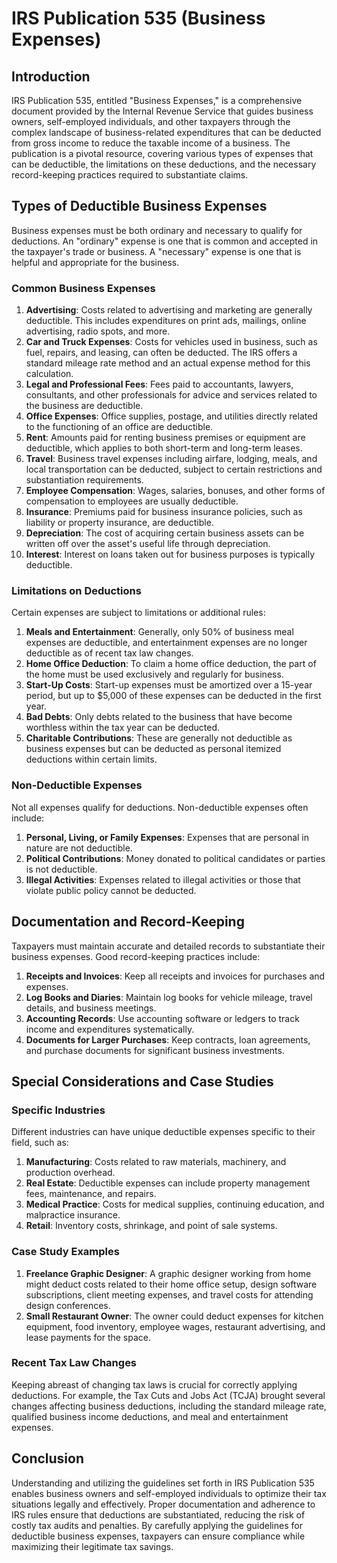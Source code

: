 # IRS Publication 535 (Business Expenses)

## Introduction
IRS Publication 535, entitled "Business Expenses," is a comprehensive document provided by the Internal Revenue Service that guides business owners, self-employed individuals, and other taxpayers through the complex landscape of business-related expenditures that can be deducted from gross income to reduce the taxable income of a business. The publication is a pivotal resource, covering various types of expenses that can be deductible, the limitations on these deductions, and the necessary record-keeping practices required to substantiate claims.

## Types of Deductible Business Expenses
Business expenses must be both ordinary and necessary to qualify for deductions. An "ordinary" expense is one that is common and accepted in the taxpayer's trade or business. A "necessary" expense is one that is helpful and appropriate for the business. 

### Common Business Expenses
1. **Advertising**: Costs related to advertising and marketing are generally deductible. This includes expenditures on print ads, mailings, online advertising, radio spots, and more.
2. **Car and Truck Expenses**: Costs for vehicles used in business, such as fuel, repairs, and leasing, can often be deducted. The IRS offers a standard mileage rate method and an actual expense method for this calculation.
3. **Legal and Professional Fees**: Fees paid to accountants, lawyers, consultants, and other professionals for advice and services related to the business are deductible.
4. **Office Expenses**: Office supplies, postage, and utilities directly related to the functioning of an office are deductible.
5. **Rent**: Amounts paid for renting business premises or equipment are deductible, which applies to both short-term and long-term leases.
6. **Travel**: Business travel expenses including airfare, lodging, meals, and local transportation can be deducted, subject to certain restrictions and substantiation requirements.
7. **Employee Compensation**: Wages, salaries, bonuses, and other forms of compensation to employees are usually deductible.
8. **Insurance**: Premiums paid for business insurance policies, such as liability or property insurance, are deductible.
9. **Depreciation**: The cost of acquiring certain business assets can be written off over the asset's useful life through depreciation.
10. **Interest**: Interest on loans taken out for business purposes is typically deductible.

### Limitations on Deductions
Certain expenses are subject to limitations or additional rules:
1. **Meals and Entertainment**: Generally, only 50% of business meal expenses are deductible, and entertainment expenses are no longer deductible as of recent tax law changes.
2. **Home Office Deduction**: To claim a home office deduction, the part of the home must be used exclusively and regularly for business.
3. **Start-Up Costs**: Start-up expenses must be amortized over a 15-year period, but up to $5,000 of these expenses can be deducted in the first year.
4. **Bad Debts**: Only debts related to the business that have become worthless within the tax year can be deducted.
5. **Charitable Contributions**: These are generally not deductible as business expenses but can be deducted as personal itemized deductions within certain limits.

### Non-Deductible Expenses
Not all expenses qualify for deductions. Non-deductible expenses often include:
1. **Personal, Living, or Family Expenses**: Expenses that are personal in nature are not deductible.
2. **Political Contributions**: Money donated to political candidates or parties is not deductible.
3. **Illegal Activities**: Expenses related to illegal activities or those that violate public policy cannot be deducted.

## Documentation and Record-Keeping
Taxpayers must maintain accurate and detailed records to substantiate their business expenses. Good record-keeping practices include:
1. **Receipts and Invoices**: Keep all receipts and invoices for purchases and expenses.
2. **Log Books and Diaries**: Maintain log books for vehicle mileage, travel details, and business meetings.
3. **Accounting Records**: Use accounting software or ledgers to track income and expenditures systematically.
4. **Documents for Larger Purchases**: Keep contracts, loan agreements, and purchase documents for significant business investments.

## Special Considerations and Case Studies
### Specific Industries
Different industries can have unique deductible expenses specific to their field, such as:
1. **Manufacturing**: Costs related to raw materials, machinery, and production overhead.
2. **Real Estate**: Deductible expenses can include property management fees, maintenance, and repairs.
3. **Medical Practice**: Costs for medical supplies, continuing education, and malpractice insurance.
4. **Retail**: Inventory costs, shrinkage, and point of sale systems.

### Case Study Examples
1. **Freelance Graphic Designer**: A graphic designer working from home might deduct costs related to their home office setup, design software subscriptions, client meeting expenses, and travel costs for attending design conferences.
2. **Small Restaurant Owner**: The owner could deduct expenses for kitchen equipment, food inventory, employee wages, restaurant advertising, and lease payments for the space.

### Recent Tax Law Changes
Keeping abreast of changing tax laws is crucial for correctly applying deductions. For example, the Tax Cuts and Jobs Act (TCJA) brought several changes affecting business deductions, including the standard mileage rate, qualified business income deductions, and meal and entertainment expenses.

## Conclusion
Understanding and utilizing the guidelines set forth in IRS Publication 535 enables business owners and self-employed individuals to optimize their tax situations legally and effectively. Proper documentation and adherence to IRS rules ensure that deductions are substantiated, reducing the risk of costly tax audits and penalties. By carefully applying the guidelines for deductible business expenses, taxpayers can ensure compliance while maximizing their legitimate tax savings.